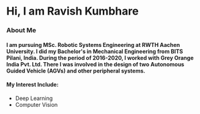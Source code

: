 # Hi, I am Ravish Kumbhare

### About Me

#### I am pursuing MSc. Robotic Systems Engineering at RWTH Aachen University. I did my Bachelor's in Mechanical Engineering from BITS Pilani, India. During the period of 2016-2020, I worked with Grey Orange India Pvt. Ltd. There I was involved in the design of two Autonomous Guided Vehicle (AGVs) and other peripheral systems.

#### My Interest Include:
- Deep Learning
- Computer Vision

